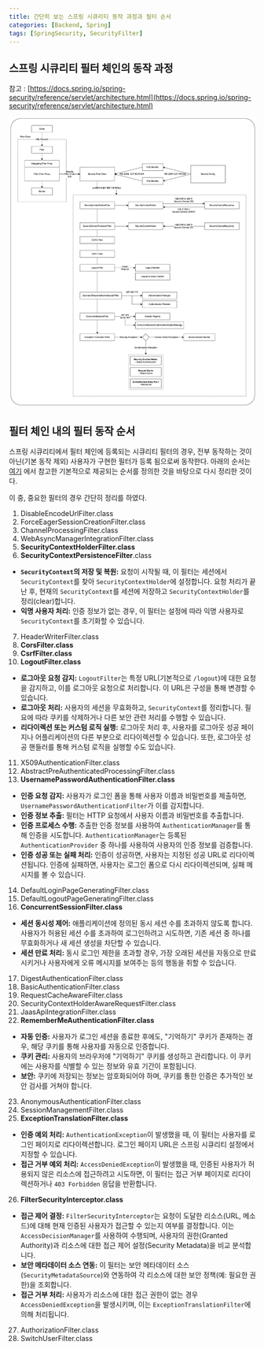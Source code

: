 ```yaml
---
title: 간단히 보는 스프링 시큐리티 동작 과정과 필터 순서
categories: [Backend, Spring]
tags: [SpringSecurity, SecurityFilter]
---
```


## 스프링 시큐리티 필터 체인의 동작 과정

참고 : [https://docs.spring.io/spring-security/reference/servlet/architecture.html](https://docs.spring.io/spring-security/reference/servlet/architecture.html)

![Files](../assets/img/Spring/springsecurity1.png)

## 필터 체인 내의 필터 동작 순서

스프링 시큐리티에서 필터 체인에 등록되는 시큐리티 필터의 경우, 전부 동작하는 것이 아닌(기본 동작 제외)
사용자가 구현한 필터가 등록 됨으로써 동작한다. 아래의 순서는 [여기](https://github.com/spring-projects/spring-security/blob/6.2.2/config/src/main/java/org/springframework/security/config/annotation/web/builders/FilterOrderRegistration.java) 에서 참고한 기본적으로 제공되는 순서를 정의한 것을 바탕으로 
다시 정리한 것이다.

이 중, 중요한 필터의 경우 간단히 정리를 하였다.

1. DisableEncodeUrlFilter.class
2. ForceEagerSessionCreationFilter.class
3. ChannelProcessingFilter.class
4. WebAsyncManagerIntegrationFilter.class
5. **SecurityContextHolderFilter.class**
6. **SecurityContextPersistenceFilter**.class
  - **`SecurityContext`의 저장 및 복원:** 요청이 시작될 때, 이 필터는 세션에서 `SecurityContext`를 찾아  `SecurityContextHolder`에 설정합니다. 요청 처리가 끝난 후, 현재의 `SecurityContext`를 세션에 저장하고 `SecurityContextHolder`를 정리(clear)합니다.
  - **익명 사용자 처리:** 인증 정보가 없는 경우, 이 필터는 설정에 따라 익명 사용자로 `SecurityContext`를 초기화할 수 있습니다.
7. HeaderWriterFilter.class
8. **CorsFilter.class**
9. **CsrfFilter.class**
10. **LogoutFilter.class**
  - **로그아웃 요청 감지:** `LogoutFilter`는 특정 URL(기본적으로 `/logout`)에 대한 요청을 감지하고, 이를 로그아웃 요청으로 처리합니다. 이 URL은 구성을 통해 변경할 수 있습니다.
  - **로그아웃 처리:** 사용자의 세션을 무효화하고, `SecurityContext`를 정리합니다. 필요에 따라 쿠키를 삭제하거나 다른 보안 관련 처리를 수행할 수 있습니다.
  - **리다이렉션 또는 커스텀 로직 실행:** 로그아웃 처리 후, 사용자를 로그아웃 성공 페이지나 어플리케이션의 다른 부분으로 리다이렉션할 수 있습니다. 또한, 로그아웃 성공 핸들러를 통해 커스텀 로직을 실행할 수도 있습니다.
11. X509AuthenticationFilter.class
12. AbstractPreAuthenticatedProcessingFilter.class
13. **UsernamePasswordAuthenticationFilter.class**
  - **인증 요청 감지:** 사용자가 로그인 폼을 통해 사용자 이름과 비밀번호를 제출하면, `UsernamePasswordAuthenticationFilter`가 이를 감지합니다.
  - **인증 정보 추출:** 필터는 HTTP 요청에서 사용자 이름과 비밀번호를 추출합니다.
  - **인증 프로세스 수행:** 추출한 인증 정보를 사용하여 `AuthenticationManager`를 통해 인증을 시도합니다. `AuthenticationManager`는 등록된 `AuthenticationProvider` 중 하나를 사용하여 사용자의 인증 정보를 검증합니다.
  - **인증 성공 또는 실패 처리:** 인증이 성공하면, 사용자는 지정된 성공 URL로 리다이렉션됩니다. 인증에 실패하면, 사용자는 로그인 폼으로 다시 리다이렉션되며, 실패 메시지를 볼 수 있습니다.
14. DefaultLoginPageGeneratingFilter.class
15. DefaultLogoutPageGeneratingFilter.class
16. **ConcurrentSessionFilter.class**
  - **세션 동시성 제어:** 애플리케이션에 정의된 동시 세션 수를 초과하지 않도록 합니다. 사용자가 허용된 세션 수를 초과하여 로그인하려고 시도하면, 기존 세션 중 하나를 무효화하거나 새 세션 생성을 차단할 수 있습니다.
  - **세션 만료 처리:** 동시 로그인 제한을 초과할 경우, 가장 오래된 세션을 자동으로 만료시키거나 사용자에게 오류 메시지를 보여주는 등의 행동을 취할 수 있습니다.
17. DigestAuthenticationFilter.class
18. BasicAuthenticationFilter.class
19. RequestCacheAwareFilter.class
20. SecurityContextHolderAwareRequestFilter.class
21. JaasApiIntegrationFilter.class
22. **RememberMeAuthenticationFilter.class**
  - **자동 인증:** 사용자가 로그인 세션을 종료한 후에도, "기억하기" 쿠키가 존재하는 경우, 해당 쿠키를 통해 사용자를 자동으로 인증합니다.
  - **쿠키 관리:** 사용자의 브라우저에 "기억하기" 쿠키를 생성하고 관리합니다. 이 쿠키에는 사용자를 식별할 수 있는 정보와 유효 기간이 포함됩니다.
  - **보안:** 쿠키에 저장되는 정보는 암호화되어야 하며, 쿠키를 통한 인증은 추가적인 보안 검사를 거쳐야 합니다.
23. AnonymousAuthenticationFilter.class
24. SessionManagementFilter.class
25. **ExceptionTranslationFilter.class**
  - **인증 예외 처리:** `AuthenticationException`이 발생했을 때, 이 필터는 사용자를 로그인 페이지로 리다이렉션합니다. 로그인 페이지 URL은 스프링 시큐리티 설정에서 지정할 수 있습니다.
  - **접근 거부 예외 처리:** `AccessDeniedException`이 발생했을 때, 인증된 사용자가 허용되지 않은 리소스에 접근하려고 시도하면, 이 필터는 접근 거부 페이지로 리다이렉션하거나 `403 Forbidden` 응답을 반환합니다.
26. **FilterSecurityInterceptor.class**
  - **접근 제어 결정:** `FilterSecurityInterceptor`는 요청이 도달한 리소스(URL, 메소드)에 대해 현재 인증된 사용자가 접근할 수 있는지 여부를 결정합니다. 이는 `AccessDecisionManager`를 사용하여 수행되며, 사용자의 권한(Granted Authority)과 리소스에 대한 접근 제어 설정(Security Metadata)을 비교 분석합니다.
  - **보안 메타데이터 소스 연동:** 이 필터는 보안 메타데이터 소스(`SecurityMetadataSource`)와 연동하여 각 리소스에 대한 보안 정책(예: 필요한 권한)을 조회합니다.
  - **접근 거부 처리:** 사용자가 리소스에 대한 접근 권한이 없는 경우 `AccessDeniedException`을 발생시키며, 이는 `ExceptionTranslationFilter`에 의해 처리됩니다.
27. AuthorizationFilter.class
28. SwitchUserFilter.class
